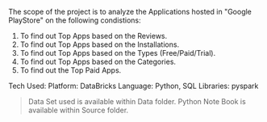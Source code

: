 The scope of the project is to analyze the Applications hosted in "Google PlayStore" on the following condistions:
1. To find out Top Apps based on the Reviews.
2. To find out Top Apps based on the Installations.
3. To find out Top Apps based on the Types (Free/Paid/Trial).
4. To find out Top Apps based on the Categories.
5. To find out the Top Paid Apps.

Tech Used:
Platform: DataBricks
Language: Python, SQL
Libraries: pyspark

> Data Set used is available within Data folder.
> Python Note Book is available within Source folder.